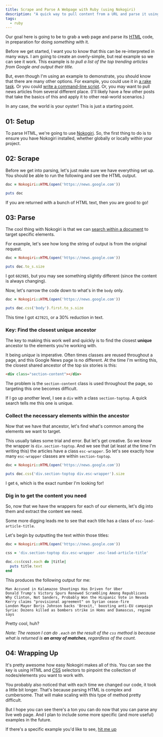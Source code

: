 ```yaml
---
title: Scrape and Parse A Webpage with Ruby (using Nokogiri)
description: "A quick way to pull content from a URL and parse it using Ruby."
tags:
  - ruby
---
```


Our goal here is going to be to grab a web page and parse its [HTML](/wtf-is-html) code, in preparation for doing _something_ with it.

Before we get started, I want you to know that this can be re-interpreted in many ways. I am going to create an overly-simple, but real example so we can see it work. This example is _to pull a list of the top trending articles from Google and output their title._

But, even though I'm using an example to demonstrate, you should know that there are many other options. For example, you could use it in [a rake task](https://github.com/ruby/rake). Or you could [write a command-line script](/command-line-scripts-using-ruby.html). Or, you may want to pull news articles from several different place. (I'll likely have a few other posts that take the basics of this and apply it to other real-world scenarios.)

In any case, the world is your oyster! This is just a starting point.

## 01: Setup

To parse HTML, we're going to use [Nokogiri](http://www.nokogiri.org/). So, the first thing to do is to ensure you have Nokogiri installed, whether globally or locally within your project.

## 02: Scrape

Before we get into parsing, let's just make sure we have everything set up. You should be able to run the following and see the HTML output.

```ruby
doc = Nokogiri::HTML(open('https://news.google.com'))

puts doc
```

If you are returned with a bunch of HTML text, then you are good to go!

## 03: Parse

The cool thing with Nokogiri is that we can [search within a document](http://www.nokogiri.org/tutorials/searching_a_xml_html_document.html) to target specific elements.

For example, let's see how long the string of output is from the original request.

```ruby
doc = Nokogiri::HTML(open('https://news.google.com'))

puts doc.to_s.size
```

I got `602985`, but you may see something slightly different (since the content is always changing).

Now, let's narrow the code down to what's in the `body` only.

```ruby
doc = Nokogiri::HTML(open('https://news.google.com'))

puts doc.css('body').first.to_s.size
```

This time I got `427821`, or a 30% reduction in text.

### Key: Find the closest unique ancestor

The key to making this work well and quickly is to find the closest **unique** ancestor to the elements you're working with.

It being _unique_ is imperative. Often times classes are reused throughout a page, and this Google News page is no different. At the time I'm writing this, the closest shared ancestor of the top six stories is this:

```html
<div class="section-content"></div>
```

The problem is the `section-content` class is used throughout the page, so targeting this one becomes difficult.

If I go up another level, I see a `div` with a class `section-toptop`. A quick search tells me this one is unique.

### Collect the necessary elements within the ancestor

Now that we have that ancestor, let's find what's common among the elements we want to target.

This usually takes some trial and error. But let's get creative. So we know the wrapper is `div.section-toptop`. And we see that (at least at the time I'm writing this) the articles have a class `esc-wrapper`. So let's see exactly how many `esc-wrapper` classes are within `section-toptop`.

```ruby
doc = Nokogiri::HTML(open('https://news.google.com'))

puts doc.css('div.section-toptop div.esc-wrapper').size
```

I get `6`, which is the exact number I'm looking for!

### Dig in to get the content you need

So, now that we have the wrappers for each of our elements, let's dig into them and extract the content we need.

Some more digging leads me to see that each title has a class of `esc-lead-article-title`.

Let's begin by outputting the text within those titles:

```ruby
doc = Nokogiri::HTML(open('https://news.google.com'))

css = 'div.section-toptop div.esc-wrapper .esc-lead-article-title'

doc.css(css).each do |title|
  puts title.text
end
```

This produces the following output for me:

```text
Man Accused in Kalamazoo Shootings Has Driven for Uber
Donald Trump's Victory Spurs Renewed Scrambling Among Republicans
Why Clinton, Not Sanders, Probably Won the Hispanic Vote in Nevada
Kerry claims "provisional agreement" on Syrian cease-fire
London Mayor Boris Johnson backs 'Brexit,' boosting anti-EU campaign
Syria: Dozens killed as bombers strike in Homs and Damascus, regime says
```

Pretty cool, huh?

_Note: The reason I can do `.each` on the result of the `css` method is because what is returned is **an array of matches**, regardless of the count._

## 04: Wrapping Up

It's pretty awesome how easy Nokogiri makes all of this. You can see the key is using HTML and [CSS](/wtf-is-css) selectors to pinpoint the collection of nodes/elements you want to work with.

You probably also noticed that with each time we changed our code, it took a little bit longer. That's because parsing HTML is complex and cumbersome. That will make scaling with this type of method pretty difficult.

But I hope you can see there's a ton you can do now that you can parse any live web page. And I plan to include some more specific (and more useful) examples in the future.

If there's a specific example you'd like to see, [hit me up](https://twitter.com/seancdavis29)
